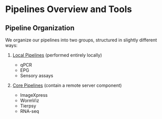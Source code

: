 # Pipelines Overview and Tools

## Pipeline Organization

We organize our pipelines into two groups, structured in slightly different ways:

1.  [Local Pipelines](pipelines_local.md) (performed entirely locally)

    -   qPCR
    -   EPG
    -   Sensory assays

2.  [Core Pipelines](pipelines_server.md) (contain a remote server component)

    -   ImageXpress
    -   WormViz
    -   Tierpsy
    -   RNA-seq
